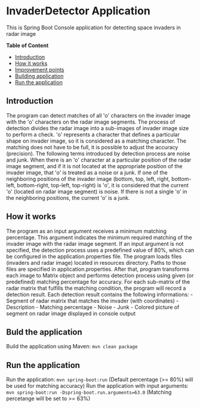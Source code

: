 # InvaderDetector Application

This is Spring Boot Console application for detecting space invaders in radar image

**Table of Content**

- [Introduction](#introduction)
- [How it works](#how-it-works)
- [Improvement points](#improvement-points)
- [Building application](#build-the-application)
- [Run the application](#run-the-application)

## Introduction

The program can detect matches of all 'o' characters on the invader image with the 'o' characters on the radar image segments. The process of detection divides the radar image into a sub-images of invader image size to perform a check. 'o' represents a character that defines a particular shape on invader image, so it is considered as a matching character. The matching does not have to be full, it is possible to adjust the accuracy (precision). The following terms introduced by detection process are noise and junk. When there is an 'o' character at a particular position of the radar image segment, and if it is not located at the appropriate position of the invader image, that 'o' is treated as a noise or a junk. If one of the neighboring positions of the invader image (bottom, top, left, right, bottom-left, bottom-right, top-left, top-right) is 'o', it is considered that the current 'o' (located on radar image segment) is noise. If there is not a single 'o' in the neighboring positions, the current 'o' is a junk. 


## How it works

The program as an input argument receives a minimum matching percentage. This argument indicates the minimum required matching of the invader image with the radar image segment. If an input argument is not specified, the detection process uses a predefined value of 80%, which can be configured in the application.properties file. The program loads files (invaders and radar image) located in resources directory. Paths to those files are specified in application.properties. After that, program transforms each image to Matrix object and performs detection process using given (or predefined) matching percentage for accuracy. For each sub-matrix of the radar matrix that fulfills the matching condition, the program will record a detection result. Each detection result contains the following informations:
        - Segment of radar matrix that matches the invader (with coordinates)
        - Description
        - Matching percentage
        - Noise
        - Junk
        - Colored picture of segment on radar image displayed in console output

## Buld the application

Build the application using Maven: `mvn clean package`

## Run the application

Run the application: `mvn spring-boot:run` (Default percentage (>= 80%) will be used for matching accuracy)
Run the application with input arguments: `mvn spring-boot:run -Dspring-boot.run.arguments=63.0` (Matching percetange will be set to >= 63%)